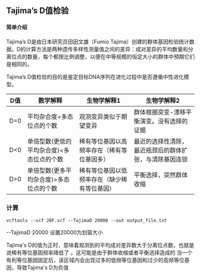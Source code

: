 ## Tajima’s D值检验

#### 简单介绍
Tajima’s D是由日本研究员田田文雄（Fumio Tajima）创建的群体基因检验统计数据。D的计算方法是两种遗传多样性测量值之间的差异：成对差异的平均数量和分离位点的数量，每个都按比例调整，以便在中等规模的恒定大小的群体中预期它们是相同的。

Tajima’s D值检验的目的是鉴定目标DNA序列在进化过程中是否遵循中性进化模型。

| D值 | 数学解释                                  | 生物学解释1                                  | 生物学解释2                                            |
|-----|-------------------------------------------|----------------------------------------------|--------------------------------------------------------|
| D=0 | 平均杂合度=多态位点的个数                 | 观测变异类似于期望变异                       | 群体根据突变-漂移平衡演变。没有选择的证据              |
| D<0 | 单倍型数(更低的平均杂合度)<多态位点的个数 | 稀有等位基因以高频率存在（稀有等位基因多）   | 最近的选择性清除，最近瓶颈后的群体扩张，与清除基因连锁 |
| D>0 | 单倍型数(更多平均杂合度)>多态位点的个数   | 稀有等位基因以低频率存在（缺少稀有等位基因） | 平衡选择，突然群体收缩                                 |

### 计算
```
vcftools --vcf 20F.vcf --TajimaD 20000 --out output_file.txt
```

--TajimaD 20000 设置20000为划窗大小


Tajima's D的值为正时，意味着观测到的平均成对差异数大于分离位点数，也就是说稀有等位基因频率降低了 。这可能是由于群体收缩或者平衡选择造成的
当一个有利等位基因固定后，该区域内会出现过多的低频等位基因和过少的高频等位基因，导致Tajima's D为负值